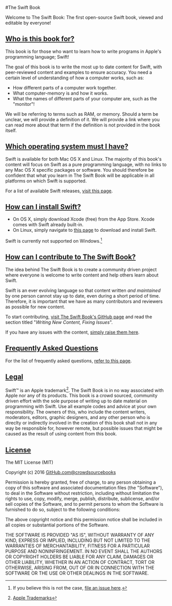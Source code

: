 #The Swift Book

Welcome to The Swift Book: The first open-source Swift book, viewed and editable by everyone!

## [Who is this book for?](#who-is-this-book-for)

This book is for those who want to learn how to write programs in Apple's programming language; Swift!

The goal of this book is to write the most up to date content for Swift, with peer-reviewed content and examples to ensure accuracy. You need a certain level of understanding of how a computer works, such as:

* How different parts of a computer work together.
* What computer-memory is and how it works.
* What the names of different parts of your computer are, such as the "monitor"!

We will be referring to terms such as RAM, or memory. Should a term be unclear, we will provide a definition of it. We will provide a link where you can read more about that term if the definition is not provided in the book itself.

## [Which operating system must I have?](#which-operating-system-must-i-have)

Swift is available for both Mac OS X and Linux. The majority of this book's content will focus on Swift as a pure programming language, with no links to any Mac OS X specific packages or software. You should therefore be confident that what you learn in The Swift Book will be applicable in all platforms on which Swift is supported.

For a list of available Swift releases, [visit this page](https://swift.org/download/#releases).

## [How can I install Swift?](#how-can-i-install-swift)

* On OS X, simply download Xcode (free) from the App Store. Xcode comes with Swift already built-in.
* On Linux, simply navigate to [this page](https://swift.org/download/#releases) to download and install Swift.

Swift is currently not supported on Windows.[^1]

## [How can I contribute to The Swift Book?](#how-can-i-contribute-to-the-swift-book)

The idea behind The Swift Book is to create a community driven project where everyone is welcome to write content and help others learn about Swift.

Swift is an ever evolving language so that content written *and maintained* by one person cannot stay up to date, even during a short period of time. Therefore, it is important that we have as many contributors and reviewers as possible for new content.

To start contributing, [visit The Swift Book's GitHub page](https://github.com/crowdsourcebooks/theswiftbook) and read the section titled "*Writing New Content, Fixing Issues*".

If you have any issues with the content, [simply raise them here](https://github.com/crowdsourcebooks/theswiftbook/issues).

## [Frequently Asked Questions](#frequently-asked-questions)

For the list of frequently asked questions, [refer to this page](BOOKFAQ.md).

## [Legal](#legal)

Swift™ is an Apple trademark[^2]. The Swift Book is in no way associated with Apple nor any of its products. This book is a crowd sourced, community driven effort with the sole purpose of writing up to date material on programming with Swift. Use all example codes and advice at your own responsibility. The owners of this, who include the content writers, moderators, editors, graphic designers, and any other person who is direclty or indirectly involved in the creation of this book shall not in any way be responsible for, however remote, but possible issues that might be caused as the result of using content from this book.

## [License](#license)

The MIT License (MIT)

Copyright (c) 2016 [GitHub.com@crowdsourcebooks](https://github.com/crowdsourcebooks/)

Permission is hereby granted, free of charge, to any person obtaining a copy
of this software and associated documentation files (the "Software"), to deal
in the Software without restriction, including without limitation the rights
to use, copy, modify, merge, publish, distribute, sublicense, and/or sell
copies of the Software, and to permit persons to whom the Software is
furnished to do so, subject to the following conditions:

The above copyright notice and this permission notice shall be included in all
copies or substantial portions of the Software.

THE SOFTWARE IS PROVIDED "AS IS", WITHOUT WARRANTY OF ANY KIND, EXPRESS OR
IMPLIED, INCLUDING BUT NOT LIMITED TO THE WARRANTIES OF MERCHANTABILITY,
FITNESS FOR A PARTICULAR PURPOSE AND NONINFRINGEMENT. IN NO EVENT SHALL THE
AUTHORS OR COPYRIGHT HOLDERS BE LIABLE FOR ANY CLAIM, DAMAGES OR OTHER
LIABILITY, WHETHER IN AN ACTION OF CONTRACT, TORT OR OTHERWISE, ARISING FROM,
OUT OF OR IN CONNECTION WITH THE SOFTWARE OR THE USE OR OTHER DEALINGS IN THE
SOFTWARE.

[^1]: If you believe this is not the case, [file an issue here](https://github.com/crowdsourcebooks/theswiftbook/issues).
[^2]: [Apple Trademarks](http://www.apple.com/legal/intellectual-property/trademark/appletmlist.html)

